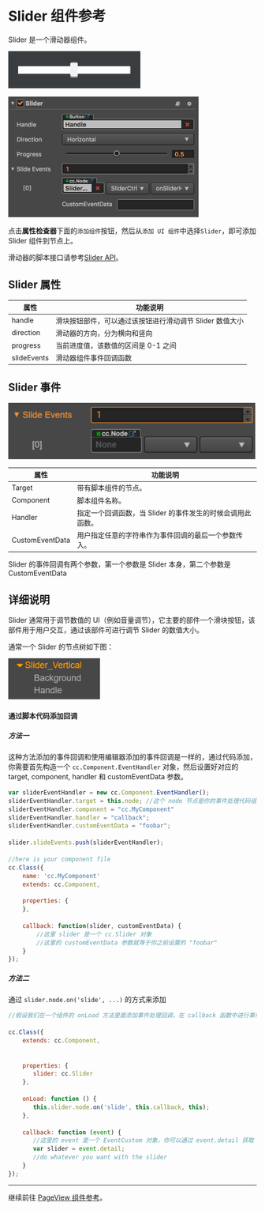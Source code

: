 # Slider 组件参考

Slider 是一个滑动器组件。

![slider-content](./slider/slider-content.png)

![slider-inspector](./slider/slider-inspector.png)

点击**属性检查器**下面的`添加组件`按钮，然后从`添加 UI 组件`中选择`Slider`，即可添加 Slider 组件到节点上。

滑动器的脚本接口请参考[Slider API](../api/classes/Slider.html)。

## Slider 属性

| 属性           | 功能说明                                                 |
| -------------- | -----------                                              |
| handle         | 滑块按钮部件，可以通过该按钮进行滑动调节 Slider 数值大小 |
| direction      | 滑动器的方向，分为横向和竖向                             |
| progress       | 当前进度值，该数值的区间是 0-1 之间                      |
| slideEvents    | 滑动器组件事件回调函数                                   |

## Slider 事件
![slider-event](./slider/slider-event.png)

| 属性            | 功能说明                                                   |
| --------------  | -----------                                                |
| Target          | 带有脚本组件的节点。                                       |
| Component       | 脚本组件名称。                                             |
| Handler         | 指定一个回调函数，当 Slider 的事件发生的时候会调用此函数。 |
| CustomEventData | 用户指定任意的字符串作为事件回调的最后一个参数传入。       |

Slider 的事件回调有两个参数，第一个参数是 Slider 本身，第二个参数是 CustomEventData

## 详细说明

Slider 通常用于调节数值的 UI（例如音量调节），它主要的部件一个滑块按钮，该部件用于用户交互，通过该部件可进行调节 Slider 的数值大小。

通常一个 Slider 的节点树如下图：

![slider-hierarchy](./slider/slider-hierarchy.png)

#### 通过脚本代码添加回调

##### 方法一

这种方法添加的事件回调和使用编辑器添加的事件回调是一样的，通过代码添加，
你需要首先构造一个 `cc.Component.EventHandler` 对象，然后设置好对应的 target, component, handler 和 customEventData 参数。

```js
var sliderEventHandler = new cc.Component.EventHandler();
sliderEventHandler.target = this.node; //这个 node 节点是你的事件处理代码组件所属的节点
sliderEventHandler.component = "cc.MyComponent"
sliderEventHandler.handler = "callback";
sliderEventHandler.customEventData = "foobar";

slider.slideEvents.push(sliderEventHandler);

//here is your component file
cc.Class({
    name: 'cc.MyComponent'
    extends: cc.Component,

    properties: {
    },

    callback: function(slider, customEventData) {
        //这里 slider 是一个 cc.Slider 对象
        //这里的 customEventData 参数就等于你之前设置的 "foobar"
    }
});
```

##### 方法二

通过 `slider.node.on('slide', ...)` 的方式来添加

```js
//假设我们在一个组件的 onLoad 方法里面添加事件处理回调，在 callback 函数中进行事件处理:

cc.Class({
    extends: cc.Component,

	
    properties: {
       slider: cc.Slider
    },
    
    onLoad: function () {
       this.slider.node.on('slide', this.callback, this);
    },
    
    callback: function (event) {
       //这里的 event 是一个 EventCustom 对象，你可以通过 event.detail 获取 Slider 组件
       var slider = event.detail;
       //do whatever you want with the slider
    }
});
```
---

继续前往 [PageView 组件参考](pageviwe.md)。

